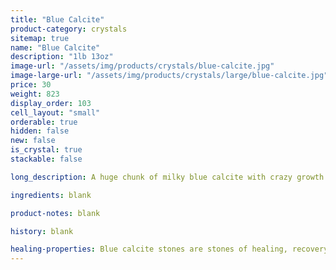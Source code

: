 ```yaml
---
title: "Blue Calcite"
product-category: crystals
sitemap: true
name: "Blue Calcite"
description: "1lb 13oz"
image-url: "/assets/img/products/crystals/blue-calcite.jpg"
image-large-url: "/assets/img/products/crystals/large/blue-calcite.jpg"
price: 30
weight: 823
display_order: 103
cell_layout: "small"
orderable: true
hidden: false
new: false
is_crystal: true
stackable: false

long_description: A huge chunk of milky blue calcite with crazy growth lines and beautiful hidden rainbows.

ingredients: blank

product-notes: blank

history: blank

healing-properties: Blue calcite stones are stones of healing, recovery, communication, and even the development of psychic or paranormal powers. Known to soothe frayed nerves and lessen tension, they are a great stone to carry if you deal with anxiety. Also known as a communication stone which can be used in meditation with your throat chakra to promote calm, open, clear communication especially among differing or opposing points of view. 
---
```

